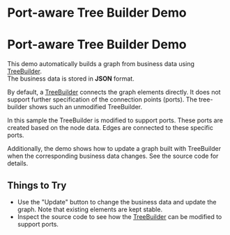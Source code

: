 <!--
 //////////////////////////////////////////////////////////////////////////////
 // @license
 // This file is part of yFiles for HTML 2.6.0.4.
 // Use is subject to license terms.
 //
 // Copyright (c) 2000-2024 by yWorks GmbH, Vor dem Kreuzberg 28,
 // 72070 Tuebingen, Germany. All rights reserved.
 //
 //////////////////////////////////////////////////////////////////////////////
-->
# Port-aware Tree Builder Demo

# Port-aware Tree Builder Demo

This demo automatically builds a graph from business data using [TreeBuilder](https://docs.yworks.com/yfileshtml/#/api/TreeBuilder).  
The business data is stored in **JSON** format.

By default, a [TreeBuilder](https://docs.yworks.com/yfileshtml/#/dguide/graph_builder-TreeBuilder) connects the graph elements directly. It does not support further specification of the connection points (ports). The tree-builder shows such an unmodified TreeBuilder.

In this sample the TreeBuilder is modified to support ports. These ports are created based on the node data. Edges are connected to these specific ports.

Additionally, the demo shows how to update a graph built with TreeBuilder when the corresponding business data changes. See the source code for details.

## Things to Try

- Use the "Update" button to change the business data and update the graph. Note that existing elements are kept stable.
- Inspect the source code to see how the [TreeBuilder](https://docs.yworks.com/yfileshtml/#/api/TreeBuilder) can be modified to support ports.
